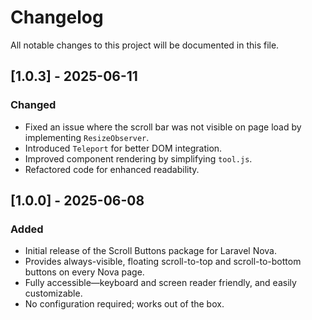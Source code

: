 # Changelog

All notable changes to this project will be documented in this file.

## [1.0.3] - 2025-06-11

### Changed

- Fixed an issue where the scroll bar was not visible on page load by implementing `ResizeObserver`.
- Introduced `Teleport` for better DOM integration.
- Improved component rendering by simplifying `tool.js`.
- Refactored code for enhanced readability.

## [1.0.0] - 2025-06-08

### Added

- Initial release of the Scroll Buttons package for Laravel Nova.
- Provides always-visible, floating scroll-to-top and scroll-to-bottom buttons on every Nova page.
- Fully accessible—keyboard and screen reader friendly, and easily customizable.
- No configuration required; works out of the box.
